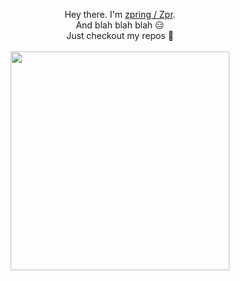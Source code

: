 <p align="center">
  Hey there. I'm <a href="https://github.com/zpring">zpring / Zpr</a>.<br> And blah blah blah 😑<br>Just checkout my repos 🤘
  <br>
  <br>
  <img src="https://i2.wp.com/media3.giphy.com/media/l3E6KC64glestQ7Sw/giphy.gif" width="350" />
</p>
